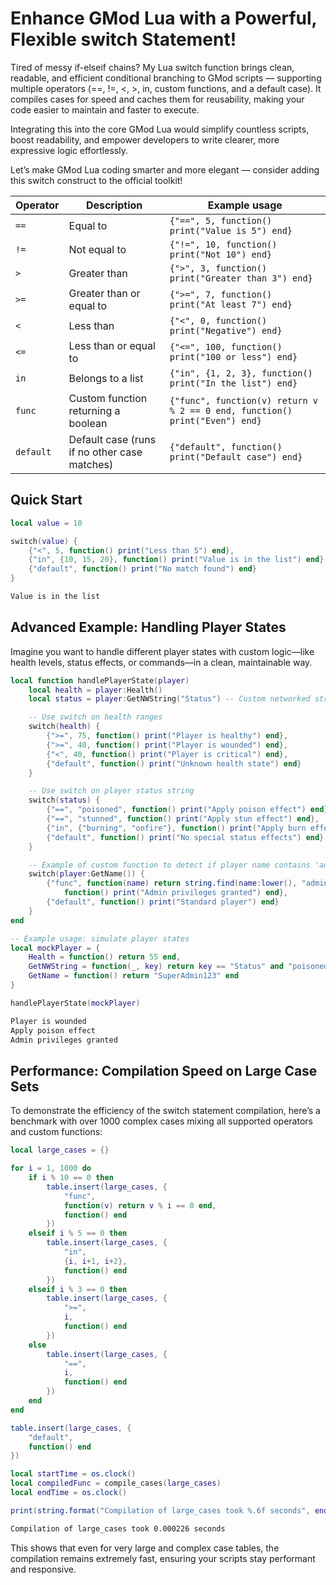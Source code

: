 # Enhance GMod Lua with a Powerful, Flexible switch Statement!
Tired of messy if-elseif chains? My Lua switch function brings clean, readable, and efficient conditional branching to GMod scripts — supporting multiple operators (==, !=, <, >, in, custom functions, and a default case). It compiles cases for speed and caches them for reusability, making your code easier to maintain and faster to execute.

Integrating this into the core GMod Lua would simplify countless scripts, boost readability, and empower developers to write clearer, more expressive logic effortlessly.

Let’s make GMod Lua coding smarter and more elegant — consider adding this switch construct to the official toolkit!

| Operator   | Description                                   | Example usage                                         |
|------------|-----------------------------------------------|------------------------------------------------------|
| `==`       | Equal to                                     | `{"==", 5, function() print("Value is 5") end}`      |
| `!=`       | Not equal to                                 | `{"!=", 10, function() print("Not 10") end}`         |
| `>`        | Greater than                                 | `{">", 3, function() print("Greater than 3") end}`   |
| `>=`       | Greater than or equal to                      | `{">=", 7, function() print("At least 7") end}`      |
| `<`        | Less than                                    | `{"<", 0, function() print("Negative") end}`         |
| `<=`       | Less than or equal to                         | `{"<=", 100, function() print("100 or less") end}`   |
| `in`       | Belongs to a list                            | `{"in", {1, 2, 3}, function() print("In the list") end}` |
| `func`     | Custom function returning a boolean          | `{"func", function(v) return v % 2 == 0 end, function() print("Even") end}` |
| `default`  | Default case (runs if no other case matches) | `{"default", function() print("Default case") end}`  |
## Quick Start
```lua
local value = 10

switch(value) {
    {"<", 5, function() print("Less than 5") end},
    {"in", {10, 15, 20}, function() print("Value is in the list") end},
    {"default", function() print("No match found") end}
}
```
```txt
Value is in the list
```
## Advanced Example: Handling Player States
Imagine you want to handle different player states with custom logic—like health levels, status effects, or commands—in a clean, maintainable way.
```lua
local function handlePlayerState(player)
    local health = player:Health()
    local status = player:GetNWString("Status") -- Custom networked string

    -- Use switch on health ranges
    switch(health) {
        {">=", 75, function() print("Player is healthy") end},
        {">=", 40, function() print("Player is wounded") end},
        {"<", 40, function() print("Player is critical") end},
        {"default", function() print("Unknown health state") end}
    }

    -- Use switch on player status string
    switch(status) {
        {"==", "poisoned", function() print("Apply poison effect") end},
        {"==", "stunned", function() print("Apply stun effect") end},
        {"in", {"burning", "onfire"}, function() print("Apply burn effect") end},
        {"default", function() print("No special status effects") end}
    }

    -- Example of custom function to detect if player name contains 'admin'
    switch(player:GetName()) {
        {"func", function(name) return string.find(name:lower(), "admin") ~= nil end,
            function() print("Admin privileges granted") end},
        {"default", function() print("Standard player") end}
    }
end

-- Example usage: simulate player states
local mockPlayer = {
    Health = function() return 55 end,
    GetNWString = function(_, key) return key == "Status" and "poisoned" or "" end,
    GetName = function() return "SuperAdmin123" end
}

handlePlayerState(mockPlayer)
```
```txt
Player is wounded
Apply poison effect
Admin privileges granted
```
## Performance: Compilation Speed on Large Case Sets
To demonstrate the efficiency of the switch statement compilation, here’s a benchmark with over 1000 complex cases mixing all supported operators and custom functions:
```lua
local large_cases = {}

for i = 1, 1000 do
    if i % 10 == 0 then
        table.insert(large_cases, {
            "func",
            function(v) return v % i == 0 end,
            function() end
        })
    elseif i % 5 == 0 then
        table.insert(large_cases, {
            "in",
            {i, i+1, i+2},
            function() end
        })
    elseif i % 3 == 0 then
        table.insert(large_cases, {
            ">=",
            i,
            function() end
        })
    else
        table.insert(large_cases, {
            "==",
            i,
            function() end
        })
    end
end

table.insert(large_cases, {
    "default",
    function() end
})

local startTime = os.clock()
local compiledFunc = compile_cases(large_cases)
local endTime = os.clock()

print(string.format("Compilation of large_cases took %.6f seconds", endTime - startTime))
```
```txt
Compilation of large_cases took 0.000226 seconds
```
This shows that even for very large and complex case tables, the compilation remains extremely fast, ensuring your scripts stay performant and responsive.